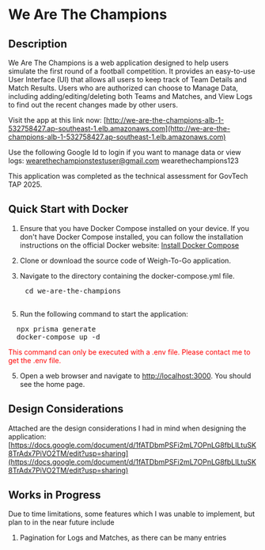 # We Are The Champions 

## Description
We Are The Champions is a web application designed to help users simulate the first round of a football competition. It provides an easy-to-use User Interface (UI) that allows all users to keep track of Team Details and Match Results. Users who are authorized can choose to Manage Data, including adding/editing/deleting both Teams and Matches, and View Logs to find out the recent changes made by other users. 

Visit the app at this link now: [http://we-are-the-champions-alb-1-532758427.ap-southeast-1.elb.amazonaws.com](http://we-are-the-champions-alb-1-532758427.ap-southeast-1.elb.amazonaws.com)

Use the following Google Id to login if you want to manage data or view logs:
wearethechampionstestuser@gmail.com
wearethechampions123


This application was completed as the technical assessment for GovTech TAP 2025.

## Quick Start with Docker

1. Ensure that you have Docker Compose installed on your device. If you don't have Docker Compose installed, you can follow the installation instructions on the official Docker website: [Install Docker Compose](https://docs.docker.com/compose/install/)

2. Clone or download the source code of Weigh-To-Go application.

3. Navigate to the directory containing the docker-compose.yml file.
  <pre>
    cd we-are-the-champions
  </pre>

5. Run the following command to start the application:
<pre>
  npx prisma generate  
  docker-compose up -d 
</pre>

<span style="color: red;">This command can only be executed with a .env file. Please contact me to get the .env file. </span>


5. Open a web browser and navigate to [http://localhost:3000](http://localhost:3000). You should see the home page.


## Design Considerations
Attached are the design considerations I had in mind when designing the application: 
[https://docs.google.com/document/d/1fATDbmPSFi2mL7OPnLG8fbLILtuSK8TrAdx7PiVO2TM/edit?usp=sharing](https://docs.google.com/document/d/1fATDbmPSFi2mL7OPnLG8fbLILtuSK8TrAdx7PiVO2TM/edit?usp=sharing)

## Works in Progress
Due to time limitations, some features which I was unable to implement, but plan to in the near future include
1. Pagination for Logs and Matches, as there can be many entries


